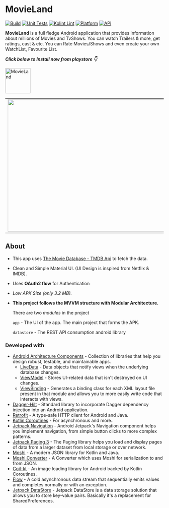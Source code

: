 # MovieLand
[![Build](https://github.com/Haid-Faiz/MovieLand/actions/workflows/build_ci.yml/badge.svg)](https://github.com/Haid-Faiz/MovieLand/actions/workflows/build_ci.yml)
[![Unit Tests](https://github.com/Haid-Faiz/MovieLand/actions/workflows/unit_tests_ci.yml/badge.svg)](https://github.com/Haid-Faiz/MovieLand/actions/workflows/unit_tests_ci.yml)
[![Kolint Lint](https://github.com/Haid-Faiz/MovieLand/actions/workflows/kotlin_lint_ci.yml/badge.svg)](https://github.com/Haid-Faiz/MovieLand/actions/workflows/kotlin_lint_ci.yml)
[![Platform](https://img.shields.io/badge/platform-android-blue.svg)](http://developer.android.com/index.html)
[![API](https://img.shields.io/badge/API-23%2B-blue.svg?style=flat)](https://android-arsenal.com/api?level=23)


**MovieLand** is a full fledge Android application that provides information about millions of Movies and TvShows. You can watch Trailers & more, get ratings, cast & etc. You can Rate Movies/Shows and even create your own WatchList, Favourite List.

***Click below to Install now from playstore 👇***

[<img alt="MovieLand" width="80px" src="https://user-images.githubusercontent.com/56159740/177520478-47dc489f-099e-4a92-92eb-a527144895a2.png" />](https://play.google.com/store/apps/details?id=com.codingcosmos.movieland)


<table>

   <tr>
<td><img src = "https://user-images.githubusercontent.com/56159740/177519299-66d4d473-b995-47a5-8120-623717d667e6.jpg" height = "420" width="800"></td>
  </tr>
</table>

<!--- 
<table>
      <ul>
      <li>
         <h4>Discover by Genres & Search screen || Coming Soon screen || My Account screen<h4>
          </li>
   </ul>
  <tr>
<td><img src = "https://user-images.githubusercontent.com/56159740/142738051-4f237728-43ab-4ac7-a7bc-9722f65df8d5.gif" height = "380" width="200"></td>
<td><img src = "https://user-images.githubusercontent.com/56159740/142755415-647f548c-f76d-4a7c-b581-c2a6f1d64de8.gif" height = "380" width="200"></td>
<td><img src = "https://user-images.githubusercontent.com/56159740/142755836-29b77a14-2449-4d27-b414-0a227004d912.gif" height = "380" width="200"></td>
<td><img src = "https://user-images.githubusercontent.com/56159740/142755631-68e7f055-0458-437f-8b5b-6e0787be1e52.gif" height = "380" width="200"></td>     
  </tr>
</table>

--->


## About

- This app uses [The Movie Database - TMDB Api](https://www.themoviedb.org/documentation/api) to fetch the data.
- Clean and Simple Material UI. (UI Design is inspired from Netflix & IMDB).
- Uses **OAuth2 flow** for Authentication
- *Low APK Size (only 3.2 MB).*

- **This project follows the MVVM structure with Modular Architecture.**

  There are two _modules_ in the project

  `app` - The UI of the app. The main project that forms the APK.

  `datastore` - The REST API consumption android library

### Developed with
- [Android Architecture Components](https://developer.android.com/topic/libraries/architecture) - Collection of libraries that help you design robust, testable, and maintainable apps.
  - [LiveData](https://developer.android.com/topic/libraries/architecture/livedata) - Data objects that notify views when the underlying database changes.
  - [ViewModel](https://developer.android.com/topic/libraries/architecture/viewmodel) - Stores UI-related data that isn't destroyed on UI changes.
  - [ViewBinding](https://developer.android.com/topic/libraries/view-binding) - Generates a binding class for each XML layout file present in that module and allows you to more easily write code that interacts with views.
- [Dagger-Hilt](https://dagger.dev/hilt/) - Standard library to incorporate Dagger dependency injection into an Android application.
- [Retrofit](https://square.github.io/retrofit/) - A type-safe HTTP client for Android and Java.
- [Kotlin Coroutines](https://kotlinlang.org/docs/reference/coroutines-overview.html) - For asynchronous and more..
- [Jetpack Navigation](https://developer.android.com/guide/navigation) - Android Jetpack's Navigation component helps you implement navigation, from simple button clicks to more complex patterns.
- [Jetpack Paging 3](https://developer.android.com/topic/libraries/architecture/paging/v3-overview) - The Paging library helps you load and display pages of data from a larger dataset from local storage or over network.
- [Moshi](https://github.com/square/moshi) - A modern JSON library for Kotlin and Java.
- [Moshi Converter](https://github.com/square/retrofit/tree/master/retrofit-converters/moshi) - A Converter which uses Moshi for serialization to and from JSON.
- [Coil-kt](https://coil-kt.github.io/coil/) - An image loading library for Android backed by Kotlin Coroutines.
- [Flow](https://kotlin.github.io/kotlinx.coroutines/kotlinx-coroutines-core/kotlinx.coroutines.flow/-flow/) - A cold asynchronous data stream that sequentially emits values and completes normally or with an exception.
- [Jetpack DataStore](https://developer.android.com/topic/libraries/architecture/datastore) - Jetpack DataStore is a data storage solution that allows you to
  store key-value pairs. Basically it's a replacement for SharedPreferences.
